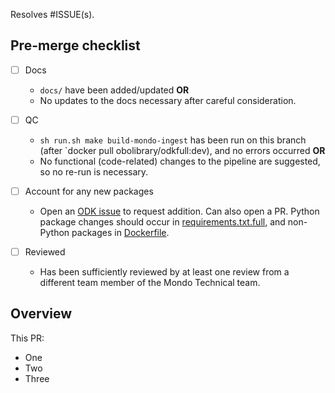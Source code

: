 Resolves #ISSUE(s).
<!--- "Resolves #ISSUE" will automatically close #ISSUE when the PR is merged. However, if this PR won't 100% address the issue, you can use one of these patterns instead to simply link to the issue and not auto-close it:

Partially addresses:
- ISSUE(s)

Addresses sub-task (n) in:
- ISSUE(s)
-->


## Pre-merge checklist

<!--- Docs: A common case for documentation is the addition of new `make` goals. Descriptions should be documented for new goals both in the (i) `help` command at the bottom of the `mondo-ingest.Makefile` and (ii) `docs/developer/workflows.md`. -->

- [ ] Docs
   - `docs/` have been added/updated **OR**
   - No updates to the docs necessary after careful consideration.

- [ ] QC
   - `sh run.sh make build-mondo-ingest` has been run on this branch (after `docker pull obolibrary/odkfull:dev), and no errors occurred **OR**
   -  No functional (code-related) changes to the pipeline are suggested, so no re-run is necessary.

- [ ] Account for any new packages
  - Open an [ODK issue](https://github.com/INCATools/ontology-development-kit/issues/new) to request addition. Can also open a PR. Python package changes should occur in [requirements.txt.full](https://github.com/INCATools/ontology-development-kit/blob/master/requirements.txt.full), and non-Python packages in [Dockerfile](https://github.com/INCATools/ontology-development-kit/blob/master/Dockerfile).

- [ ] Reviewed
   - Has been sufficiently reviewed by at least one review from a different team member of the Mondo Technical team.

## Overview

This PR:

- One
- Two
- Three
